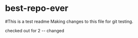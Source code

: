 # best-repo-ever

#This is a test readme
Making changes
to this file for git testing.

checked out for 2 -- changed
